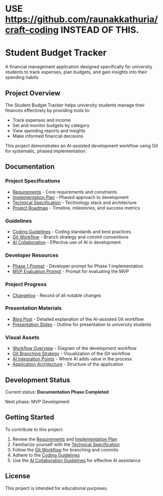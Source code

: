 # USE https://github.com/raunakkathuria/craft-coding INSTEAD OF THIS. 

# Student Budget Tracker

A financial management application designed specifically for university students to track expenses, plan budgets, and gain insights into their spending habits.

## Project Overview

The Student Budget Tracker helps university students manage their finances effectively by providing tools to:

- Track expenses and income
- Set and monitor budgets by category
- View spending reports and insights
- Make informed financial decisions

This project demonstrates an AI-assisted development workflow using Git for systematic, phased implementation.

## Documentation

### Project Specifications

- [Requirements](docs/requirements.md) - Core requirements and constraints
- [Implementation Plan](docs/implementation-plan.md) - Phased approach to development
- [Technical Specification](docs/technical-specification.md) - Technology stack and architecture
- [Project Roadmap](docs/roadmap.md) - Timeline, milestones, and success metrics

### Guidelines

- [Coding Guidelines](docs/guidelines/coding-guidelines.md) - Coding standards and best practices
- [Git Workflow](docs/guidelines/git-workflow.md) - Branch strategy and commit conventions
- [AI Collaboration](docs/guidelines/ai-collaboration.md) - Effective use of AI in development

### Developer Resources

- [Phase 1 Prompt](docs/prompts/phase-one-prompt.md) - Developer prompt for Phase 1 implementation
- [MVP Evaluation Prompt](docs/prompts/mvp-evaluation-prompt.md) - Prompt for evaluating the MVP

### Project Progress

- [Changelog](docs/CHANGELOG.md) - Record of all notable changes

### Presentation Materials

- [Blog Post](docs/blog-post.md) - Detailed explanation of the AI-assisted Git workflow
- [Presentation Slides](docs/presentation-slides.md) - Outline for presentation to university students

### Visual Assets

- [Workflow Overview](docs/assets/workflow-overview.md) - Diagram of the development workflow
- [Git Branching Strategy](docs/assets/git-branching-strategy.md) - Visualization of the Git workflow
- [AI Integration Points](docs/assets/ai-integration-points.md) - Where AI adds value in the process
- [Application Architecture](docs/assets/app-architecture.md) - Structure of the application

## Development Status

Current status: **Documentation Phase Completed**

Next phase: MVP Development

## Getting Started

To contribute to this project:

1. Review the [Requirements](docs/requirements.md) and [Implementation Plan](docs/implementation-plan.md)
2. Familiarize yourself with the [Technical Specification](docs/technical-specification.md)
3. Follow the [Git Workflow](docs/guidelines/git-workflow.md) for branching and commits
4. Adhere to the [Coding Guidelines](docs/guidelines/coding-guidelines.md)
5. Use the [AI Collaboration Guidelines](docs/guidelines/ai-collaboration.md) for effective AI assistance

## License

This project is intended for educational purposes.
